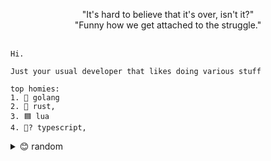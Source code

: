<p align="center">
  "It's hard to believe that it's over, isn't it?" <br />
  "Funny how we get attached to the struggle." <br /> <br />
</p>

```
Hi.

Just your usual developer that likes doing various stuff

top homies:
1. 🔵 golang
2. 🦀 rust,
3. 🟦 lua
4. 💙? typescript,
```

<details>
  <summary>😊 random</summary>
  <br>

![i love this](https://github.com/Tronikelis/Tronikelis/assets/56039679/0664e5a7-32bf-41a7-83d2-56bcece0b85c)

  <br>

![javascript i just love you man](https://github.com/Tronikelis/Tronikelis/assets/56039679/3b8d1803-6a90-4244-8aaa-d2575a9e8f9b)

  <br>

![nvim is superior](https://github.com/Tronikelis/Tronikelis/assets/56039679/1ac47e0e-dbee-4888-a182-1311eae044fa)

</details>
